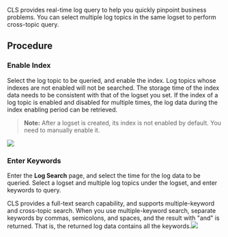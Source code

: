 CLS provides real-time log query to help you quickly pinpoint business problems. You can select multiple log topics in the same logset to perform cross-topic query.

## Procedure

### Enable Index

Select the log topic to be queried, and enable the index. Log topics whose indexes are not enabled will not be searched. The storage time of the index data needs to be consistent with that of the logset you set. If the index of a log topic is enabled and disabled for multiple times, the log data during the index enabling period can be retrieved.

> **Note:** After a logset is created, its index is not enabled by default. You need to manually enable it.

![](https://mc.qcloudimg.com/static/img/a2919cbb8a1dc385b587af60c81c44c7/image.png)

### Enter Keywords

Enter the **Log Search** page, and select the time for the log data to be queried. Select a logset and multiple log topics under the logset, and enter keywords to query.

CLS provides a full-text search capability, and supports multiple-keyword and cross-topic search. When you use multiple-keyword search, separate keywords by commas, semicolons, and spaces, and the result with "and" is returned. That is, the returned log data contains all the keywords.![](https://mc.qcloudimg.com/static/img/435ab38a97b7ea08bfd478d38129c788/image.png)

